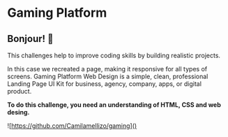 # Gaming Platform

## Bonjour! 👋

This challenges help to improve coding skills by building realistic projects.

In this case we recreated a page, making it responsive for all types of screens.
Gaming Platform Web Design is a simple, clean, professional Landing Page UI Kit for business, agency, company, apps, or digital product.

**To do this challenge, you need an understanding of HTML, CSS and web desing.**

![https://github.com/Camilamellizo/gaming]()
